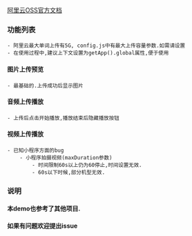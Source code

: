 [阿里云OSS官方文档](https://help.aliyun.com/document_detail/92883.html?spm=a2c4g.11186623.6.651.1cd32f08YK9IUm)

### 功能列表
    - 阿里云最大单词上传有5G, config.js中有最大上传容量参数.如需请设置
    - 在使用过程中,建议上下文设置为getApp().global属性,便于使用

#### 图片上传预览
    - 最基础的.上传成功后显示图片

#### 音频上传播放
    - 上传后点击开始播放,播放结束后隐藏播放按钮

#### 视频上传播放
    - 已知小程序方面的bug
        - 小程序拍摄视频(maxDuration参数)
            - 时间限制60s以上仍为60停止,时间设置无效.
            - 60s以下时候,部分机型无效.
  
### 说明

#### 本demo也参考了其他项目.
#### 如果有问题欢迎提出issue
    